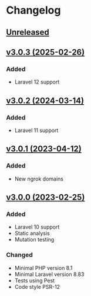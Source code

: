 # Changelog

## [Unreleased](https://github.com/jn-jairo/laravel-ngrok/compare/v3.0.3...3.x)

## [v3.0.3 (2025-02-26)](https://github.com/jn-jairo/laravel-ngrok/compare/v3.0.2...v3.0.3)

### Added
- Laravel 12 support

## [v3.0.2 (2024-03-14)](https://github.com/jn-jairo/laravel-ngrok/compare/v3.0.1...v3.0.2)

### Added
- Laravel 11 support

## [v3.0.1 (2023-04-12)](https://github.com/jn-jairo/laravel-ngrok/compare/v3.0.0...v3.0.1)

### Added
- New ngrok domains

## [v3.0.0 (2023-02-25)](https://github.com/jn-jairo/laravel-ngrok/compare/v2.0.4...v3.0.0)

### Added
- Laravel 10 support
- Static analysis
- Mutation testing

### Changed
- Minimal PHP version 8.1
- Minimal Laravel version 8.83
- Tests using Pest
- Code style PSR-12
